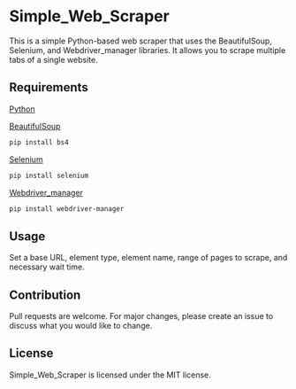 # Simple_Web_Scraper
This is a simple Python-based web scraper that uses the BeautifulSoup, Selenium, and Webdriver_manager libraries. It allows you to scrape multiple tabs of a single website.

## Requirements
[Python](https://www.python.org/downloads/)

[BeautifulSoup](https://pypi.org/project/bs4/)
```bash
pip install bs4
```
[Selenium](https://pypi.org/project/selenium/)
```bash
pip install selenium
```
[Webdriver_manager](https://pypi.org/project/webdriver-manager/)
```bash
pip install webdriver-manager
```
## Usage
Set a base URL, element type, element name, range of pages to scrape, and necessary wait time.

## Contribution
Pull requests are welcome. For major changes, please create an issue to discuss what you would like to change.

## License
Simple_Web_Scraper is licensed under the MIT license.
